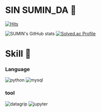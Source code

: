 # SIN SUMIN_DA 🥰

[![Hits](https://hits.seeyoufarm.com/api/count/incr/badge.svg?url=https%3A%2F%2Fgithub.com%2FSSUMMING&count_bg=%238FE982&title_bg=%23FF83D4&icon=&icon_color=%23FFF4AB&title=hits&edge_flat=false)](https://hits.seeyoufarm.com)


![SUMIN's GitHub stats](https://github-readme-stats.vercel.app/api?username=SUMIN&show_icons=true&theme=radical) [![Solved.ac Profile](http://mazassumnida.wtf/api/v2/generate_badge?boj=imgodssumming)](https://solved.ac/imgodssumming/)

# Skill 💪
### Language
![python](https://img.shields.io/badge/python-9B82DF.svg?&style=for-the-badge&logo=python&logoColor=white)
![mysql](https://img.shields.io/badge/mysql-4BA3ED.svg?&style=for-the-badge&logo=mysql&logoColor=white)


### tool
![datagrip](https://img.shields.io/badge/datagrip-000005.svg?&style=for-the-badge&logo=datagrip&logoColor=white)
![jupyter](https://img.shields.io/badge/jupyter-FDD34F.svg?&style=for-the-badge&logo=jupyter&logoColor=white)
